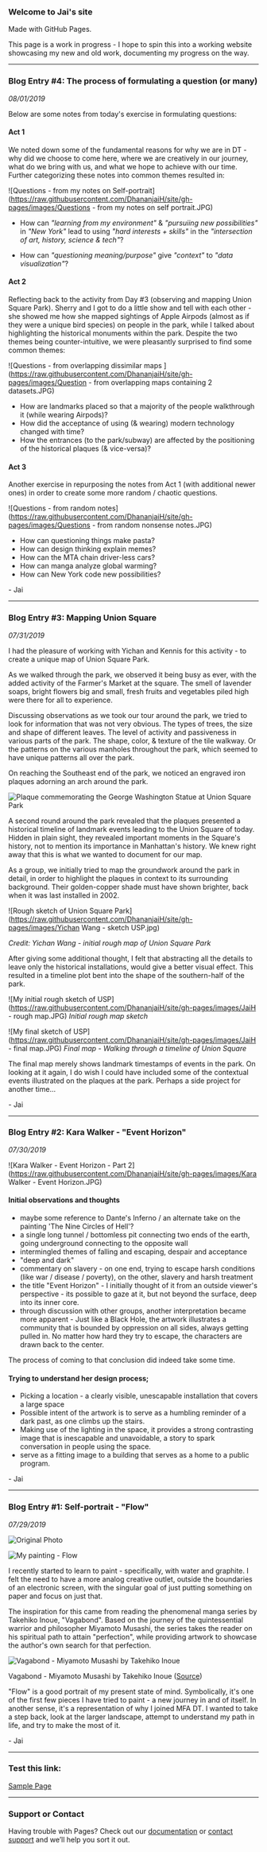 ### Welcome to Jai's site
Made with GitHub Pages.

This page is a work in progress - I hope to spin this into a working website showcasing my new and old work, documenting my progress on the way.

***

### Blog Entry #4: The process of formulating a question (or many)
_08/01/2019_

Below are some notes from today's exercise in formulating questions:

#### Act 1
We noted down some of the fundamental reasons for why we are in DT - why did we choose to come here, where we are creatively in our journey, what do we bring with us, and what we hope to achieve with our time. Further categorizing these notes into common themes resulted in:

![Questions - from my notes on Self-portrait](https://raw.githubusercontent.com/DhananjaiH/site/gh-pages/images/Questions - from my notes on self portrait.JPG)

- How can _"learning from my environment"_ & _"pursuiing new possibilities"_ in _"New York"_ lead to using _"hard interests + skills"_ in the _"intersection of art, history, science & tech"_?

- How can _"questioning meaning/purpose"_ give _"context"_ to _"data visualization"_?

#### Act 2
Reflecting back to the activity from Day \#3 (observing and mapping Union Square Park). Sherry and I got to do a little show and tell with each other - she showed me how she mapped sightings of Apple Airpods (almost as if they were a unique bird species) on people in the park, while I talked about highlighting the historical monuments within the park.
Despite the two themes being counter-intuitive, we were pleasantly surprised to find some common themes:

![Questions - from overlapping dissimilar maps ](https://raw.githubusercontent.com/DhananjaiH/site/gh-pages/images/Question - from overlapping maps containing 2 datasets.JPG)

- How are landmarks placed so that a majority of the people walkthrough it (while wearing Airpods)?
- How did the acceptance of using (& wearing) modern technology changed with time?
- How the entrances (to the park/subway) are affected by the positioning of the historical plaques (& vice-versa)?

#### Act 3
Another exercise in repurposing the notes from Act 1 (with additional newer ones) in order to create some more random / chaotic questions.

![Questions - from random notes](https://raw.githubusercontent.com/DhananjaiH/site/gh-pages/images/Questions - from random nonsense notes.JPG)

- How can questioning things make pasta?
- How can design thinking explain memes?
- How can the MTA chain driver-less cars?
- How can manga analyze global warming?
- How can New York code new possibilities?

\- Jai

***

### Blog Entry #3: Mapping Union Square
_07/31/2019_

I had the pleasure of working with Yichan and Kennis for this activity - to create a unique map of Union Square Park.

As we walked through the park, we observed it being busy as ever, with the added activity of the Farmer's Market at the square. The smell of lavender soaps, bright flowers big and small, fresh fruits and vegetables piled high were there for all to experience.

Discussing observations as we took our tour around the park, we tried to look for information that was not very obvious. The types of trees, the size and shape of different leaves. The level of activity and passiveness in various parts of the park. The shape, color, & texture of the tile walkway. Or the patterns on the various manholes throughout the park, which seemed to have unique patterns all over the park.

On reaching the Southeast end of the park, we noticed an engraved iron plaques adorning an arch around the park.

![Plaque commemorating the George Washington Statue at Union Square Park](https://raw.githubusercontent.com/DhananjaiH/site/gh-pages/images/USPPlaque-GWStatue.JPG)

A second round around the park revealed that the plaques presented a historical timeline of landmark events leading to the Union Square of today. Hidden in plain sight, they revealed important moments in the Square's history, not to mention its importance in Manhattan's history. We knew right away that this is what we wanted to document for our map.

As a group, we initially tried to map the groundwork around the park in detail, in order to highlight the plaques in context to its surrounding background. Their golden-copper shade must have shown brighter, back when it was last installed in 2002.

![Rough sketch of Union Square Park](https://raw.githubusercontent.com/DhananjaiH/site/gh-pages/images/Yichan Wang - sketch USP.jpg)

_Credit: Yichan Wang - initial rough map of Union Square Park_

After giving some additional thought, I felt that abstracting all the details to leave only the historical installations, would give a better visual effect. This resulted in a timeline plot bent into the shape of the southern-half of the park.

![My initial rough sketch of USP](https://raw.githubusercontent.com/DhananjaiH/site/gh-pages/images/JaiH - rough map.JPG)
_Initial rough map sketch_

![My final sketch of USP](https://raw.githubusercontent.com/DhananjaiH/site/gh-pages/images/JaiH - final map.JPG)
_Final map - Walking through a timeline of Union Square_

The final map merely shows landmark timestamps of events in the park. On looking at it again, I do wish I could have included some of the contextual events illustrated on the plaques at the park. Perhaps a side project for another time...

\- Jai

***

### Blog Entry #2: Kara Walker - "Event Horizon"
_07/30/2019_

![Kara Walker - Event Horizon - Part 2](https://raw.githubusercontent.com/DhananjaiH/site/gh-pages/images/Kara Walker - Event Horizon.JPG)

#### Initial observations and thoughts
- maybe some reference to Dante's Inferno / an alternate take on the painting 'The Nine Circles of Hell'?
- a single long tunnel / bottomless pit connecting two ends of the earth, going underground connecting to the opposite wall
- intermingled themes of falling and escaping, despair and acceptance
- "deep and dark"
- commentary on slavery - on one end, trying to escape harsh conditions (like war / disease / poverty), on the other, slavery and harsh treatment
- the title "Event Horizon" - I initially thought of it from an outside viewer's perspective - its possible to gaze at it, but not beyond the surface, deep into its inner core.
- through discussion with other groups, another interpretation became more apparent - Just like a Black Hole, the artwork illustrates a community that is bounded by oppression on all sides, always getting pulled in. No matter how hard they try to escape, the characters are drawn back to the center.

The process of coming to that conclusion did indeed take some time.

#### Trying to understand her design process;
- Picking a location - a clearly visible, unescapable installation that covers a large space
- Possible intent of the artwork is to serve as a humbling reminder of a dark past, as one climbs up the stairs.
- Making use of the lighting in the space, it provides a strong contrasting image that is inescapable and unavoidable, a story to spark conversation in people using the space.
- serve as a fitting image to a building that serves as a home to a public program.

\- Jai

***

### Blog Entry #1: Self-portrait - "Flow"
_07/29/2019_

![Original  Photo](https://raw.githubusercontent.com/DhananjaiH/site/gh-pages/images/47e21fc6-e471-48f4-8e59-43cdfc43f374.jpg)

![My painting - Flow](https://raw.githubusercontent.com/DhananjaiH/site/gh-pages/images/Flow%20-%20JaiH.JPG)

 I recently started to learn to paint - specifically, with water and graphite. I felt the need to have a more analog creative outlet, outside the boundaries of an electronic screen, with the singular goal of just putting something on paper and focus on just that.

The inspiration for this came from reading the phenomenal manga series by Takehiko Inoue, "Vagabond". Based on the journey of the quintessential warrior and philosopher Miyamoto Musashi, the series takes the reader on his spiritual path to attain "perfection", while providing artwork to showcase the author's own search for that perfection.

![Vagabond - Miyamoto Musashi by Takehiko Inoue](https://raw.githubusercontent.com/DhananjaiH/site/gh-pages/images/tumblr_n0kp38UsQ31r6eyjlo1_500.png)

Vagabond - Miyamoto Musashi by Takehiko Inoue
([Source](https://www.pinterest.com/pin/159033430565986932))

"Flow" is a good portrait of my present state of mind. Symbolically, it's one of the first few pieces I have tried to paint - a new journey in and of itself. In another sense, it's a representation of why I joined MFA DT. I wanted to take a step back, look at the larger landscape, attempt to understand my path in life, and try to make the most of it.

\- Jai

***
### Test this link:
[Sample Page](/site/index.html)
***

### Support or Contact
Having trouble with Pages? Check out our [documentation](https://help.github.com/pages) or [contact support](https://github.com/contact) and we’ll help you sort it out.
